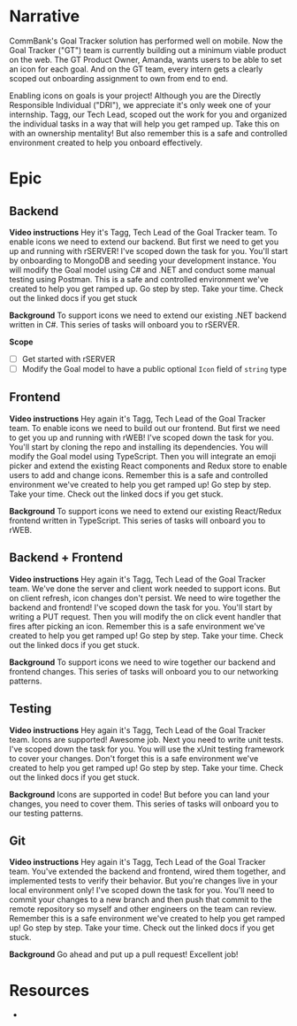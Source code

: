 # Narrative
CommBank's Goal Tracker solution has performed well on mobile. Now the Goal Tracker ("GT") team is currently building out a minimum viable product on the web. The GT Product Owner, Amanda, wants users to be able to set an icon for each goal. And on the GT team, every intern gets a clearly scoped out onboarding assignment to own from end to end.

Enabling icons on goals is your project! Although you are the Directly Responsible Individual ("DRI"), we appreciate it's only week one of your internship. Tagg, our Tech Lead, scoped out the work for you and organized the individual tasks in a way that will help you get ramped up. Take this on with an ownership mentality! But also remember this is a safe and controlled environment created to help you onboard effectively.

# Epic
## Backend
**Video instructions**
Hey it's Tagg, Tech Lead of the Goal Tracker team. To enable icons we need to extend our backend. But first we need to get you up and running with rSERVER! I've scoped down the task for you. You'll start by onboarding to MongoDB and seeding your development instance. You will modify the Goal model using C# and .NET and conduct some manual testing using Postman. This is a safe and controlled environment we've created to help you get ramped up. Go step by step. Take your time. Check out the linked docs if you get stuck

**Background**
To support icons we need to extend our existing .NET backend written in C#. This series of tasks will onboard you to rSERVER.

**Scope**
- [ ] Get started with rSERVER
- [ ] Modify the Goal model to have a public optional `Icon` field of `string` type

## Frontend
**Video instructions**
Hey again it's Tagg, Tech Lead of the Goal Tracker team. To enable icons we need to build out our frontend. But first we need to get you up and running with rWEB! I've scoped down the task for you. You'll start by cloning the repo and installing its dependencies. You will modify the Goal model using TypeScript. Then you will integrate an emoji picker and extend the existing React components and Redux store to enable users to add and change icons. Remember this is a safe and controlled environment we've created to help you get ramped up! Go step by step. Take your time. Check out the linked docs if you get stuck.

**Background**
To support icons we need to extend our existing React/Redux frontend written in TypeScript. This series of tasks will onboard you to rWEB.

## Backend + Frontend
**Video instructions**
Hey again it's Tagg, Tech Lead of the Goal Tracker team. We've done the server and client work needed to support icons. But on client refresh, icon changes don't persist. We need to wire together the backend and frontend! I've scoped down the task for you. You'll start by writing a PUT request. Then you will modify the on click event handler that fires after picking an icon. Remember this is a safe environment we've created to help you get ramped up! Go step by step. Take your time. Check out the linked docs if you get stuck.

**Background**
To support icons we need to wire together our backend and frontend changes. This series of tasks will onboard you to our networking patterns.

## Testing
**Video instructions**
Hey again it's Tagg, Tech Lead of the Goal Tracker team. Icons are supported! Awesome job. Next you need to write unit tests. I've scoped down the task for you. You will use the xUnit testing framework to cover your changes. Don't forget this is a safe environment we've created to help you get ramped up! Go step by step. Take your time. Check out the linked docs if you get stuck.

**Background**
Icons are supported in code! But before you can land your changes, you need to cover them. This series of tasks will onboard you to our testing patterns.

## Git
**Video instructions**
Hey again it's Tagg, Tech Lead of the Goal Tracker team. You've extended the backend and frontend, wired them together, and implemented tests to verify their behavior. But you're changes live in your local environment only! I've scoped down the task for you. You'll need to commit your changes to a new branch and then push that commit to the remote repository so myself and other engineers on the team can review. Remember this is a safe environment we've created to help you get ramped up! Go step by step. Take your time. Check out the linked docs if you get stuck.

**Background**
Go ahead and put up a pull request! Excellent job!

# Resources
- 